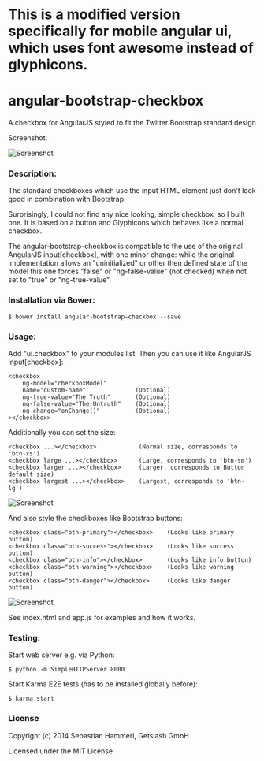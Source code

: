 # This is a modified version specifically for mobile angular ui, which uses font awesome instead of glyphicons.


angular-bootstrap-checkbox
==========================

A checkbox for AngularJS styled to fit the Twitter Bootstrap standard design

Screenshot:

![Screenshot](/checkbox.png?raw=true "Screenshot")

### Description:

The standard checkboxes which use the input HTML element just don't look good in combination with Bootstrap.

Surprisingly, I could not find any nice looking, simple checkbox, so I built one. It is based on a button and Glyphicons which behaves like a normal checkbox.

The angular-bootstrap-checkbox is compatible to the use of the original AngularJS input[checkbox], with one minor change: while the original implementation allows an "uninitialized" or other then defined state of the model this one forces "false" or "ng-false-value" (not checked) when not set to "true" or "ng-true-value".

### Installation via Bower:

```
$ bower install angular-bootstrap-checkbox --save
```

### Usage:

Add "ui.checkbox" to your modules list. Then you can use it like AngularJS input[checkbox]:

```
<checkbox
    ng-model="checkboxModel"
    name="custom-name"              (Optional)
    ng-true-value="The Truth"       (Optional)
    ng-false-value="The Untruth"    (Optional)
    ng-change="onChange()"          (Optional)
></checkbox>
```

Additionally you can set the size:

```
<checkbox ...></checkbox>            (Normal size, corresponds to 'btn-xs')
<checkbox large ...></checkbox>      (Large, corresponds to 'btn-sm')
<checkbox larger ...></checkbox>     (Larger, corresponds to Button default size)
<checkbox largest ...></checkbox>    (Largest, corresponds to 'btn-lg')
```

![Screenshot](/sizes.png?raw=true "Screenshot Sizes")

And also style the checkboxes like Bootstrap buttons:

```
<checkbox class="btn-primary"></checkbox>    (Looks like primary button)
<checkbox class="btn-success"></checkbox>    (Looks like success button)
<checkbox class="btn-info"></checkbox>       (Looks like info button)
<checkbox class="btn-warning"></checkbox>    (Looks like warning button)
<checkbox class="btn-danger"></checkbox>     (Looks like danger button)
```

![Screenshot](/styles.png?raw=true "Screenshot Styles")

See index.html and app.js for examples and how it works.

### Testing:

Start web server e.g. via Python:
```
$ python -m SimpleHTTPServer 8000
```

Start Karma E2E tests (has to be installed globally before):
```
$ karma start
```

### License

Copyright (c) 2014 Sebastian Hammerl, Getslash GmbH

Licensed under the MIT License